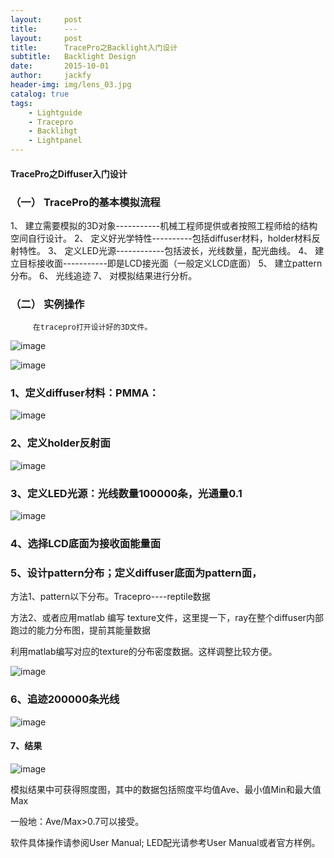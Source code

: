 ```yaml
---
layout:     post
title:      ---
layout:     post
title:      TracePro之Backlight入门设计
subtitle:   Backlight Design
date:       2015-10-01
author:     jackfy
header-img: img/lens_03.jpg
catalog: true
tags:
    - Lightguide
    - Tracepro
    - Backlihgt
    - Lightpanel
---
```


#### TracePro之Diffuser入门设计

### （一）	TracePro的基本模拟流程
1、	建立需要模拟的3D对象-----------机械工程师提供或者按照工程师给的结构空间自行设计。
2、	定义好光学特性----------包括diffuser材料，holder材料反射特性。
3、	定义LED光源------------包括波长，光线数量，配光曲线。
4、	建立目标接收面-----------即是LCD接光面（一般定义LCD底面）
5、	建立pattern分布。
6、	光线追迹
7、	对模拟结果进行分析。
### （二）	实例操作
         在tracepro打开设计好的3D文件。

  
![image](https://user-images.githubusercontent.com/131378528/233787238-34194759-2f9f-4622-b64c-7f0bc12aa7c3.png)


 ![image](https://user-images.githubusercontent.com/131378528/233787246-d3c65e04-da2a-4e78-84f0-8eb3096dda3a.png)



### 1、定义diffuser材料：PMMA：
 
 ![image](https://user-images.githubusercontent.com/131378528/233787330-7a921d22-ef97-4d5c-881c-f7145b864c02.png)

### 2、定义holder反射面
 
![image](https://user-images.githubusercontent.com/131378528/233787350-979a7fed-a013-4305-8896-f97cd011bcbb.png)


### 3、定义LED光源：光线数量100000条，光通量0.1

 ![image](https://user-images.githubusercontent.com/131378528/233787385-7575df73-5a1b-45f0-9d15-3caa2019a9da.png)


### 4、选择LCD底面为接收面能量面

### 5、设计pattern分布；定义diffuser底面为pattern面，
方法1、pattern以下分布。Tracepro----reptile数据

方法2、或者应用matlab 编写 texture文件，这里提一下，ray在整个diffuser内部跑过的能力分布图，提前其能量数据

利用matlab编写对应的texture的分布密度数据。这样调整比较方便。

 ![image](https://user-images.githubusercontent.com/131378528/233787431-7c912bad-78c9-48dc-a317-3a984b8198da.png)


### 6、追迹200000条光线

![image](https://user-images.githubusercontent.com/131378528/233787637-1c5f5503-2104-4eea-a0ff-bc5321605628.png)


#### 7、结果
 
 ![image](https://user-images.githubusercontent.com/131378528/233787652-eeefe0a7-422e-4804-b5dd-6231a4b6e79e.png)


模拟结果中可获得照度图，其中的数据包括照度平均值Ave、最小值Min和最大值Max

一般地：Ave/Max>0.7可以接受。

软件具体操作请参阅User Manual; LED配光请参考User Manual或者官方样例。
